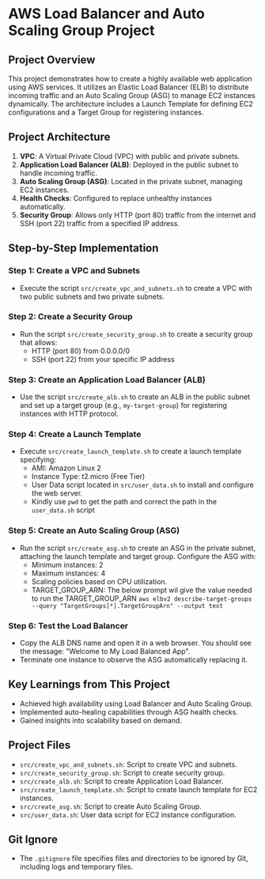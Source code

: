 # AWS Load Balancer and Auto Scaling Group Project

## Project Overview
This project demonstrates how to create a highly available web application using AWS services. It utilizes an Elastic Load Balancer (ELB) to distribute incoming traffic and an Auto Scaling Group (ASG) to manage EC2 instances dynamically. The architecture includes a Launch Template for defining EC2 configurations and a Target Group for registering instances.

## Project Architecture
1. **VPC**: A Virtual Private Cloud (VPC) with public and private subnets.
2. **Application Load Balancer (ALB)**: Deployed in the public subnet to handle incoming traffic.
3. **Auto Scaling Group (ASG)**: Located in the private subnet, managing EC2 instances.
4. **Health Checks**: Configured to replace unhealthy instances automatically.
5. **Security Group**: Allows only HTTP (port 80) traffic from the internet and SSH (port 22) traffic from a specified IP address.

## Step-by-Step Implementation

### Step 1: Create a VPC and Subnets
- Execute the script `src/create_vpc_and_subnets.sh` to create a VPC with two public subnets and two private subnets.

### Step 2: Create a Security Group
- Run the script `src/create_security_group.sh` to create a security group that allows:
  - HTTP (port 80) from 0.0.0.0/0
  - SSH (port 22) from your specific IP address

### Step 3: Create an Application Load Balancer (ALB)
- Use the script `src/create_alb.sh` to create an ALB in the public subnet and set up a target group (e.g., `my-target-group`) for registering instances with HTTP protocol.

### Step 4: Create a Launch Template
- Execute `src/create_launch_template.sh` to create a launch template specifying:
  - AMI: Amazon Linux 2
  - Instance Type: t2.micro (Free Tier)
  - User Data script located in `src/user_data.sh` to install and configure the web server.
  - Kindly use ```pwd``` to get the path and correct the path in the `user_data.sh` script

### Step 5: Create an Auto Scaling Group (ASG)
- Run the script `src/create_asg.sh` to create an ASG in the private subnet, attaching the launch template and target group. Configure the ASG with:
  - Minimum instances: 2
  - Maximum instances: 4
  - Scaling policies based on CPU utilization.
  - TARGET_GROUP_ARN: The below prompt wil give the value needed to run the TARGET_GROUP_ARN
    ```aws elbv2 describe-target-groups --query "TargetGroups[*].TargetGroupArn" --output text```

### Step 6: Test the Load Balancer
- Copy the ALB DNS name and open it in a web browser. You should see the message: "Welcome to My Load Balanced App".
- Terminate one instance to observe the ASG automatically replacing it.

## Key Learnings from This Project
- Achieved high availability using Load Balancer and Auto Scaling Group.
- Implemented auto-healing capabilities through ASG health checks.
- Gained insights into scalability based on demand. 

## Project Files
- `src/create_vpc_and_subnets.sh`: Script to create VPC and subnets.
- `src/create_security_group.sh`: Script to create security group.
- `src/create_alb.sh`: Script to create Application Load Balancer.
- `src/create_launch_template.sh`: Script to create launch template for EC2 instances.
- `src/create_asg.sh`: Script to create Auto Scaling Group.
- `src/user_data.sh`: User data script for EC2 instance configuration. 

## Git Ignore
- The `.gitignore` file specifies files and directories to be ignored by Git, including logs and temporary files.
